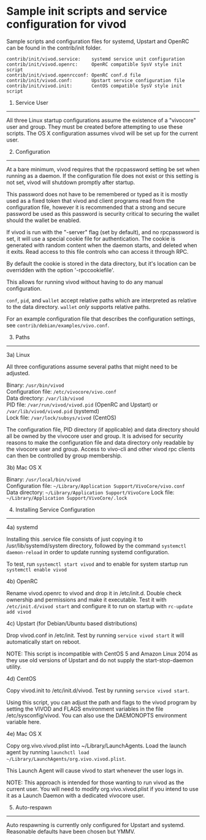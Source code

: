 Sample init scripts and service configuration for vivod
==========================================================

Sample scripts and configuration files for systemd, Upstart and OpenRC
can be found in the contrib/init folder.

    contrib/init/vivod.service:    systemd service unit configuration
    contrib/init/vivod.openrc:     OpenRC compatible SysV style init script
    contrib/init/vivod.openrcconf: OpenRC conf.d file
    contrib/init/vivod.conf:       Upstart service configuration file
    contrib/init/vivod.init:       CentOS compatible SysV style init script

1. Service User
---------------------------------

All three Linux startup configurations assume the existence of a "vivocore" user
and group.  They must be created before attempting to use these scripts.
The OS X configuration assumes vivod will be set up for the current user.

2. Configuration
---------------------------------

At a bare minimum, vivod requires that the rpcpassword setting be set
when running as a daemon.  If the configuration file does not exist or this
setting is not set, vivod will shutdown promptly after startup.

This password does not have to be remembered or typed as it is mostly used
as a fixed token that vivod and client programs read from the configuration
file, however it is recommended that a strong and secure password be used
as this password is security critical to securing the wallet should the
wallet be enabled.

If vivod is run with the "-server" flag (set by default), and no rpcpassword is set,
it will use a special cookie file for authentication. The cookie is generated with random
content when the daemon starts, and deleted when it exits. Read access to this file
controls who can access it through RPC.

By default the cookie is stored in the data directory, but it's location can be overridden
with the option '-rpccookiefile'.

This allows for running vivod without having to do any manual configuration.

`conf`, `pid`, and `wallet` accept relative paths which are interpreted as
relative to the data directory. `wallet` *only* supports relative paths.

For an example configuration file that describes the configuration settings,
see `contrib/debian/examples/vivo.conf`.

3. Paths
---------------------------------

3a) Linux

All three configurations assume several paths that might need to be adjusted.

Binary:              `/usr/bin/vivod`  
Configuration file:  `/etc/vivocore/vivo.conf`  
Data directory:      `/var/lib/vivod`  
PID file:            `/var/run/vivod/vivod.pid` (OpenRC and Upstart) or `/var/lib/vivod/vivod.pid` (systemd)  
Lock file:           `/var/lock/subsys/vivod` (CentOS)  

The configuration file, PID directory (if applicable) and data directory
should all be owned by the vivocore user and group.  It is advised for security
reasons to make the configuration file and data directory only readable by the
vivocore user and group.  Access to vivo-cli and other vivod rpc clients
can then be controlled by group membership.

3b) Mac OS X

Binary:              `/usr/local/bin/vivod`  
Configuration file:  `~/Library/Application Support/VivoCore/vivo.conf`  
Data directory:      `~/Library/Application Support/VivoCore`
Lock file:           `~/Library/Application Support/VivoCore/.lock`

4. Installing Service Configuration
-----------------------------------

4a) systemd

Installing this .service file consists of just copying it to
/usr/lib/systemd/system directory, followed by the command
`systemctl daemon-reload` in order to update running systemd configuration.

To test, run `systemctl start vivod` and to enable for system startup run
`systemctl enable vivod`

4b) OpenRC

Rename vivod.openrc to vivod and drop it in /etc/init.d.  Double
check ownership and permissions and make it executable.  Test it with
`/etc/init.d/vivod start` and configure it to run on startup with
`rc-update add vivod`

4c) Upstart (for Debian/Ubuntu based distributions)

Drop vivod.conf in /etc/init.  Test by running `service vivod start`
it will automatically start on reboot.

NOTE: This script is incompatible with CentOS 5 and Amazon Linux 2014 as they
use old versions of Upstart and do not supply the start-stop-daemon utility.

4d) CentOS

Copy vivod.init to /etc/init.d/vivod. Test by running `service vivod start`.

Using this script, you can adjust the path and flags to the vivod program by
setting the VIVOD and FLAGS environment variables in the file
/etc/sysconfig/vivod. You can also use the DAEMONOPTS environment variable here.

4e) Mac OS X

Copy org.vivo.vivod.plist into ~/Library/LaunchAgents. Load the launch agent by
running `launchctl load ~/Library/LaunchAgents/org.vivo.vivod.plist`.

This Launch Agent will cause vivod to start whenever the user logs in.

NOTE: This approach is intended for those wanting to run vivod as the current user.
You will need to modify org.vivo.vivod.plist if you intend to use it as a
Launch Daemon with a dedicated vivocore user.

5. Auto-respawn
-----------------------------------

Auto respawning is currently only configured for Upstart and systemd.
Reasonable defaults have been chosen but YMMV.

